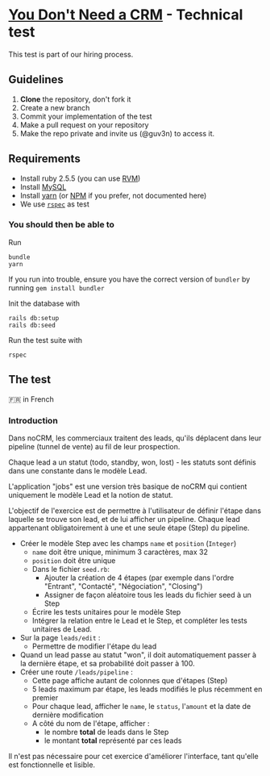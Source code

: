 # [You Don't Need a CRM](https://youdontneedacrm.com) - Technical test

This test is part of our hiring process. 

## Guidelines

1. **Clone** the repository, don't fork it
2. Create a new branch
3. Commit your implementation of the test
4. Make a pull request on your repository 
5. Make the repo private and invite us (@guv3n) to access it. 

## Requirements

* Install ruby 2.5.5 (you can use [RVM](https://www.rvm.io))
* Install [MySQL](https://www.mysql.com/)
* Install [yarn](https://yarnpkg.com/) (or [NPM](https://www.npmjs.com/) if you prefer, not documented here)
* We use [`rspec`](https://rspec.info/) as test 

### You should then be able to

Run

```
bundle
yarn
```

If you run into trouble, ensure you have the correct version of `bundler` by running `gem install bundler`

Init the database with

```
rails db:setup
rails db:seed
```

Run the test suite with 

```
rspec
```

## The test 

:fr: in French

### Introduction

Dans noCRM, les commerciaux traitent des leads, qu'ils déplacent dans leur pipeline (tunnel de vente) au fil de leur prospection.

Chaque lead a un statut (todo, standby, won, lost) - les statuts sont définis dans une constante dans le modèle Lead.

L'application "jobs" est une version très basique de noCRM qui contient uniquement le modèle Lead et la notion de statut.

L'objectif de l'exercice est de permettre à l'utilisateur de définir l'étape dans laquelle se trouve son lead, et de lui afficher un pipeline. Chaque lead appartenant obligatoirement à une et une seule étape (Step) du pipeline.

- Créer le modèle Step avec les champs `name` et `position` (`Integer`)
    - `name` doit être unique, minimum 3 caractères, max 32
    - `position` doit être unique
    - Dans le fichier `seed.rb`:
        - Ajouter la création de 4 étapes (par exemple dans l'ordre "Entrant", "Contacté", "Négociation", "Closing")
        - Assigner de façon aléatoire tous les leads du fichier seed à un Step
    - Écrire les tests unitaires pour le modèle Step
    - Intégrer la relation entre le Lead et le Step, et compléter les tests unitaires de Lead.
- Sur la page `leads/edit` :
    - Permettre de modifier l'étape du lead
- Quand un lead passe au statut "won", il doit automatiquement passer à la dernière étape, et sa probabilité doit passer à 100.
- Créer une route `/leads/pipeline` :
    - Cette page affiche autant de colonnes que d'étapes (Step)
    - 5 leads maximum par étape, les leads modifiés le plus récemment en premier
    - Pour chaque lead, afficher le `name`, le `status`, l'`amount` et la date de dernière modification
    - A côté du nom de l'étape, afficher :
        - le nombre **total** de leads dans le Step
        - le montant **total** représenté par ces leads

Il n'est pas nécessaire pour cet exercice d'améliorer l'interface, tant qu'elle est fonctionnelle et lisible.
